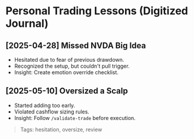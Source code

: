 # Personal Trading Lessons (Digitized Journal)

## [2025-04-28] Missed NVDA Big Idea
- Hesitated due to fear of previous drawdown.
- Recognized the setup, but couldn't pull trigger.
- Insight: Create emotion override checklist.

## [2025-05-10] Oversized a Scalp
- Started adding too early.
- Violated cashflow sizing rules.
- Insight: Follow `/validate-trade` before execution.

> Tags: hesitation, oversize, review
